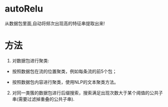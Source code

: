 # autoRelu
从数据包里面,自动将频次出现高的特征串提取出来!
# 方法
1. 对数据包进行聚类:

- 按照数据包在流的位置聚类，例如每条流的前5个包； 

- 按照数据包内容进行聚类，使用NLP的文本聚类方法。

2. 对同一类簇的数据包进行后缀搜索，搜索满足出现次数大于某个阈值的公共子串(需要过滤掉重叠的公共子串).
